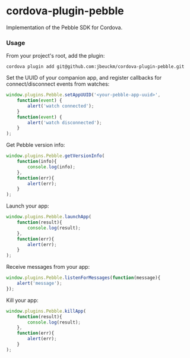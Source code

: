 cordova-plugin-pebble
=====================

Implementation of the Pebble SDK for Cordova.

### Usage ###

From your project's root, add the plugin:

```cordova plugin add git@github.com:jbeuckm/cordova-plugin-pebble.git```

Set the UUID of your companion app, and register callbacks for connect/disconnect events from watches:

```javascript
window.plugins.Pebble.setAppUUID('<your-pebble-app-uuid>',
    function(event) {
        alert('watch connected');
    }
    function(event) {
        alert('watch disconnected');
    }
);
```

Get Pebble version info:

```javascript
window.plugins.Pebble.getVersionInfo(
    function(info){
        console.log(info);
    },
    function(err){
        alert(err);
    }
);
```

Launch your app:

```javascript
window.plugins.Pebble.launchApp(
    function(result){
        console.log(result);
    },
    function(err){
        alert(err);
    }
);
```

Receive messages from your app:
```javascript
window.plugins.Pebble.listenForMessages(function(message){
    alert('message');
});
```

Kill your app:

```javascript
window.plugins.Pebble.killApp(
    function(result){
        console.log(result);
    },
    function(err){
        alert(err);
    }
);
```

